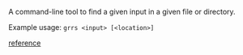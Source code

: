 A command-line tool to find a given input in a given file or directory.

Example usage: `grrs <input> [<location>]`

[reference](https://rust-cli.github.io/book/)